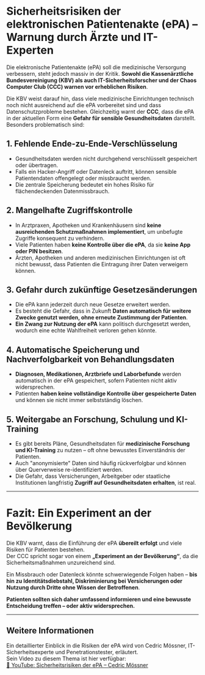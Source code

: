 # **Sicherheitsrisiken der elektronischen Patientenakte (ePA) – Warnung durch Ärzte und IT-Experten**

Die elektronische Patientenakte (ePA) soll die medizinische Versorgung verbessern, steht jedoch massiv in der Kritik. **Sowohl die Kassenärztliche Bundesvereinigung (KBV) als auch IT-Sicherheitsforscher und der Chaos Computer Club (CCC) warnen vor erheblichen Risiken**.  

Die KBV weist darauf hin, dass viele medizinische Einrichtungen technisch noch nicht ausreichend auf die ePA vorbereitet sind und dass Datenschutzprobleme bestehen. Gleichzeitig warnt der **CCC**, dass die ePA in der aktuellen Form eine **Gefahr für sensible Gesundheitsdaten** darstellt. Besonders problematisch sind:

## **1. Fehlende Ende-zu-Ende-Verschlüsselung**
- Gesundheitsdaten werden nicht durchgehend verschlüsselt gespeichert oder übertragen.
- Falls ein Hacker-Angriff oder Datenleck auftritt, können sensible Patientendaten offengelegt oder missbraucht werden.
- Die zentrale Speicherung bedeutet ein hohes Risiko für flächendeckenden Datenmissbrauch.

## **2. Mangelhafte Zugriffskontrolle**
- In Arztpraxen, Apotheken und Krankenhäusern sind **keine ausreichenden Schutzmaßnahmen implementiert**, um unbefugte Zugriffe konsequent zu verhindern.
- Viele Patienten haben **keine Kontrolle über die ePA**, da sie **keine App oder PIN besitzen**.
- Ärzten, Apotheken und anderen medizinischen Einrichtungen ist oft nicht bewusst, dass Patienten die Eintragung ihrer Daten verweigern können.

## **3. Gefahr durch zukünftige Gesetzesänderungen**
- Die ePA kann jederzeit durch neue Gesetze erweitert werden.  
- Es besteht die Gefahr, dass in Zukunft **Daten automatisch für weitere Zwecke genutzt werden, ohne erneute Zustimmung der Patienten**.  
- **Ein Zwang zur Nutzung der ePA** kann politisch durchgesetzt werden, wodurch eine echte Wahlfreiheit verloren gehen könnte.

## **4. Automatische Speicherung und Nachverfolgbarkeit von Behandlungsdaten**
- **Diagnosen, Medikationen, Arztbriefe und Laborbefunde** werden automatisch in der ePA gespeichert, sofern Patienten nicht aktiv widersprechen.  
- Patienten **haben keine vollständige Kontrolle über gespeicherte Daten** und können sie nicht immer selbstständig löschen.

## **5. Weitergabe an Forschung, Schulung und KI-Training**
- Es gibt bereits Pläne, Gesundheitsdaten für **medizinische Forschung und KI-Training** zu nutzen – oft ohne bewusstes Einverständnis der Patienten.  
- Auch "anonymisierte" Daten sind häufig rückverfolgbar und können über Querverweise re-identifiziert werden.  
- Die Gefahr, dass Versicherungen, Arbeitgeber oder staatliche Institutionen langfristig **Zugriff auf Gesundheitsdaten erhalten**, ist real.

---

# **Fazit: Ein Experiment an der Bevölkerung**
Die KBV warnt, dass die Einführung der ePA **übereilt erfolgt** und viele Risiken für Patienten bestehen.  
Der CCC spricht sogar von einem **„Experiment an der Bevölkerung“**, da die Sicherheitsmaßnahmen unzureichend sind.  

Ein Missbrauch oder Datenleck könnte schwerwiegende Folgen haben – **bis hin zu Identitätsdiebstahl, Diskriminierung bei Versicherungen oder Nutzung durch Dritte ohne Wissen der Betroffenen**.  

**Patienten sollten sich daher umfassend informieren und eine bewusste Entscheidung treffen – oder aktiv widersprechen.**  

---

## **Weitere Informationen**
Ein detaillierter Einblick in die Risiken der ePA wird von Cedric Mössner, IT-Sicherheitsexperte und Penetrationstester, erläutert.  
Sein Video zu diesem Thema ist hier verfügbar:  
[🔗 YouTube: Sicherheitsrisiken der ePA – Cedric Mössner](https://m.youtube.com/watch?v=qD45srBEpcM)